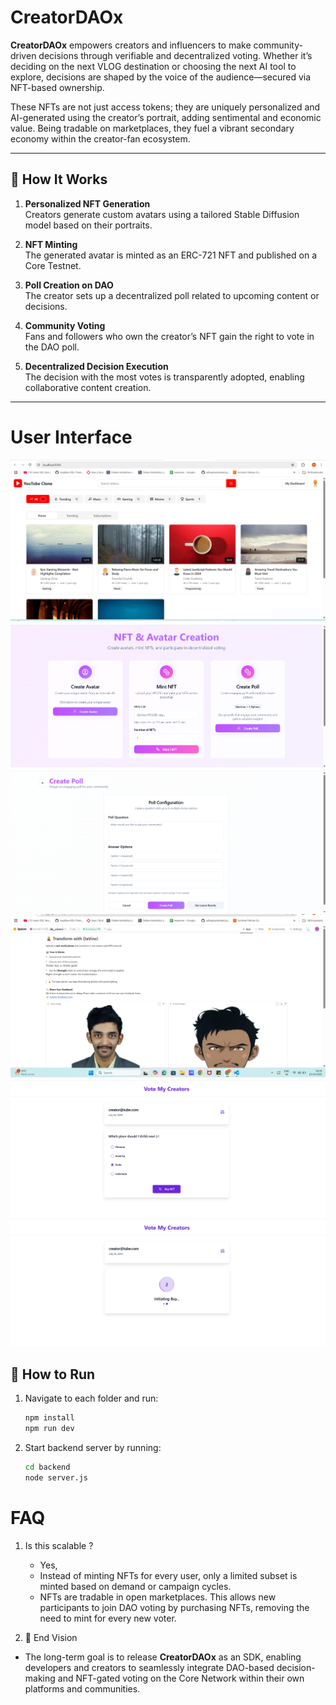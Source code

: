 # CreatorDAOx

**CreatorDAOx** empowers creators and influencers to make community-driven decisions through verifiable and decentralized voting. 
Whether it’s deciding on the next VLOG destination or choosing the next AI tool to explore, decisions are shaped by the voice of the audience—secured via NFT-based ownership. 

These NFTs are not just access tokens; they are uniquely personalized and AI-generated using the creator’s portrait, adding sentimental and economic value. 
Being tradable on marketplaces, they fuel a vibrant secondary economy within the creator-fan ecosystem.

---

## 🔧 How It Works

1. **Personalized NFT Generation**  
   Creators generate custom avatars using a tailored Stable Diffusion model based on their portraits.

2. **NFT Minting**  
   The generated avatar is minted as an ERC-721 NFT and published on a Core Testnet.

3. **Poll Creation on DAO**  
   The creator sets up a decentralized poll related to upcoming content or decisions.

4. **Community Voting**  
   Fans and followers who own the creator’s NFT gain the right to vote in the DAO poll.

5. **Decentralized Decision Execution**  
   The decision with the most votes is transparently adopted, enabling collaborative content creation.

---

# User Interface
![Landing Page](img/hp.png) 
![Creator Dashboard](img/cd1.png)
![Creator Dashboard](img/cd2.png)
![AI Model](img/sd.jpg)
![User Dashboard](img/u1.png)
![User Dashboard](img/u3.png)

## 🚀 How to Run

1. Navigate to each folder and run:  
   ```bash
   npm install
   npm run dev
2. Start backend server by running:
   ```bash
   cd backend
   node server.js
   
# FAQ
1. Is this scalable ?
   - Yes,
   - Instead of minting NFTs for every user, only a limited subset is minted based on demand or campaign cycles. 
   - NFTs are tradable in open marketplaces. This allows new participants to join DAO voting by purchasing NFTs, removing the need to mint for every new voter.
  
2. 🔭 End Vision

 - The long-term goal is to release **CreatorDAOx** as an SDK, enabling developers and creators to seamlessly integrate DAO-based decision-making and NFT-gated voting on the Core Network within their own platforms and communities.

